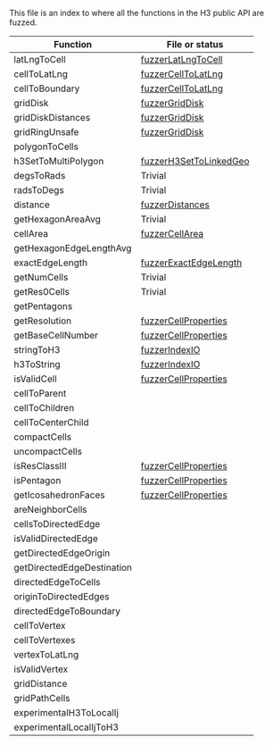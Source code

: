 This file is an index to where all the functions in the H3 public API are fuzzed.

| Function | File or status
| -------- | --------------
| latLngToCell | [fuzzerLatLngToCell](./fuzzerLatLngToCell.c)
| cellToLatLng |  [fuzzerCellToLatLng](./fuzzerCellToLatLng.c)
| cellToBoundary | [fuzzerCellToLatLng](./fuzzerCellToLatLng.c)
| gridDisk | [fuzzerGridDisk](./fuzzerGridDisk.c)
| gridDiskDistances | [fuzzerGridDisk](./fuzzerGridDisk.c)
| gridRingUnsafe | [fuzzerGridDisk](./fuzzerGridDisk.c)
| polygonToCells | 
| h3SetToMultiPolygon | [fuzzerH3SetToLinkedGeo](./fuzzerH3SetToLinkedGeo.c)
| degsToRads | Trivial
| radsToDegs | Trivial
| distance | [fuzzerDistances](./fuzzerDistances.c)
| getHexagonAreaAvg | Trivial
| cellArea | [fuzzerCellArea](./fuzzerCellArea.c)
| getHexagonEdgeLengthAvg | 
| exactEdgeLength | [fuzzerExactEdgeLength](./fuzzerExactEdgeLength.c)
| getNumCells | Trivial
| getRes0Cells | Trivial
| getPentagons | 
| getResolution | [fuzzerCellProperties](./fuzzerCellProperties.c)
| getBaseCellNumber | [fuzzerCellProperties](./fuzzerCellProperties.c)
| stringToH3 | [fuzzerIndexIO](./fuzzerIndexIO.c)
| h3ToString | [fuzzerIndexIO](./fuzzerIndexIO.c)
| isValidCell | [fuzzerCellProperties](./fuzzerCellProperties.c)
| cellToParent | 
| cellToChildren | 
| cellToCenterChild | 
| compactCells | 
| uncompactCells | 
| isResClassIII | [fuzzerCellProperties](./fuzzerCellProperties.c)
| isPentagon | [fuzzerCellProperties](./fuzzerCellProperties.c)
| getIcosahedronFaces | [fuzzerCellProperties](./fuzzerCellProperties.c)
| areNeighborCells | 
| cellsToDirectedEdge | 
| isValidDirectedEdge | 
| getDirectedEdgeOrigin | 
| getDirectedEdgeDestination | 
| directedEdgeToCells | 
| originToDirectedEdges | 
| directedEdgeToBoundary | 
| cellToVertex | 
| cellToVertexes | 
| vertexToLatLng | 
| isValidVertex | 
| gridDistance | 
| gridPathCells | 
| experimentalH3ToLocalIj | 
| experimentalLocalIjToH3 | 